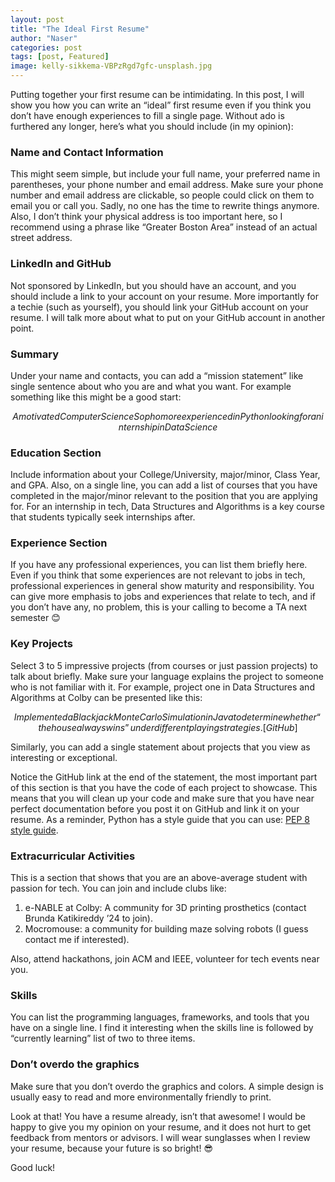 ```yaml
---
layout: post
title: "The Ideal First Resume"
author: "Naser"
categories: post
tags: [post, Featured]
image: kelly-sikkema-VBPzRgd7gfc-unsplash.jpg
---
```



Putting together your first resume can be intimidating.  In this post, I will show you how you can write an “ideal” first resume even if you think you don’t have enough experiences to fill a single page.  Without ado is furthered any longer, here’s what you should include (in my opinion):

### Name and Contact Information
This might seem simple, but include your full name, your preferred name in parentheses, your phone number and email address.  Make sure your phone number and email address are clickable, so people could click on them to email you or call you.  Sadly, no one has the time to rewrite things anymore. Also, I don’t think your physical address is too important here, so I recommend using a phrase like “Greater Boston Area” instead of an actual street address.  

### LinkedIn and GitHub
Not sponsored by LinkedIn, but you should have an account, and you should include a link to your account on your resume.  More importantly for a techie (such as yourself), you should link your GitHub account on your resume.  I will talk more about what to put on your GitHub account in another point.

### Summary
Under your name and contacts, you can add a “mission statement” like single sentence about who you are and what you want.  For example something like this might be a good start:
```math
A motivated Computer Science Sophomore experienced in Python 
looking for an internship in Data Science
```

### Education Section
Include information about your College/University, major/minor, Class Year, and GPA. Also, on a single line, you can add a list of courses that you have completed in the major/minor relevant to the position that you are applying for.  For an internship in tech, Data Structures and Algorithms is a key course that students typically seek internships after.

### Experience Section
If you have any professional experiences, you can list them briefly here.  Even if you think that some experiences are not relevant to jobs in tech, professional experiences in general show maturity and responsibility.  You can give more emphasis to jobs and experiences that relate to tech, and if you don’t have any, no problem, this is your calling to become a TA next semester 😊

### Key Projects
Select 3 to 5 impressive projects (from courses or just passion projects) to talk about briefly.  Make sure your language explains the project to someone who is not familiar with it.  For example, project one in Data Structures and Algorithms at Colby can be presented like this:
```math
Implemented a Blackjack Monte Carlo Simulation in Java
to determine whether “the house always wins” under 
different playing strategies. [GitHub]
```
Similarly, you can add a single statement about projects that you view as interesting or exceptional.

Notice the GitHub link at the end of the statement, the most important part of this section is that you have the code of each project to showcase.  This means that you will clean up your code and make sure that you have near perfect documentation before you post it on GitHub and link it on your resume.  As a reminder, Python has a style guide that you can use: [PEP 8 style guide](https://www.python.org/dev/peps/pep-0008/).

### Extracurricular Activities
This is a section that shows that you are an above-average student with passion for tech.  You can join and include clubs like:
1.	e-NABLE at Colby: A community for 3D printing prosthetics (contact Brunda Katikireddy ’24 to join).
2.	Mocromouse: a community for building maze solving robots (I guess contact me if interested).

Also, attend hackathons, join ACM and IEEE, volunteer for tech events near you.

### Skills
You can list the programming languages, frameworks, and tools that you have on a single line.  I find it interesting when the skills line is followed by “currently learning” list of two to three items.

### Don’t overdo the graphics
Make sure that you don’t overdo the graphics and colors.  A simple design is usually easy to read and more environmentally friendly to print.

Look at that! You have a resume already, isn’t that awesome!  I would be happy to give you my opinion on your resume, and it does not hurt to get feedback from mentors or advisors.  I will wear sunglasses when I review your resume, because your future is so bright! 😎

Good luck!

